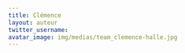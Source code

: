 ```yaml
---
title: Clémence
layout: auteur
twitter_username:
avatar_image: img/medias/team_clemence-halle.jpg
---
```


